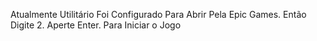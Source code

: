 Atualmente Utilitário Foi Configurado Para Abrir Pela Epic Games.
Então Digite 2. Aperte Enter. Para Iniciar o Jogo
